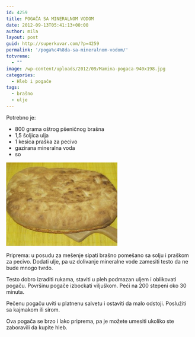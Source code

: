 ```yaml
---
id: 4259
title: POGAČA SA MINERALNOM VODOM
date: 2012-09-13T05:41:13+00:00
author: mila
layout: post
guid: http://superkuvar.com/?p=4259
permalink: '/poga%c4%8da-sa-mineralnom-vodom/'
totvreme:
  - ""
image: /wp-content/uploads/2012/09/Mamina-pogaca-940x198.jpg
categories:
  - Hleb i pogače
tags:
  - brašno
  - ulje
---
```

Potrebno je:

  * 800 grama oštrog pšeničnog brašna
  * 1,5 šoljica ulja
  * 1 kesica praška za pecivo
  * gazirana mineralna voda
  * so

<img class="alignnone size-medium wp-image-4260" title="Mamina pogaca" src="/wp-content/uploads/2012/09/Mamina-pogaca-300x225.jpg" alt="" width="300" height="225" /> 

Priprema: u posudu za mešenje sipati brašno pomešano sa solju i praškom za pecivo. Dodati ulje, pa uz dolivanje mineralne vode zamesiti testo da ne bude mnogo tvrdo.

Testo dobro izraditi rukama, staviti u pleh podmazan uljem i oblikovati pogaču. Površinu pogače izbockati viljuškom. Peći na 200 stepeni oko 30 minuta.

Pečenu pogaču uviti u platnenu salvetu i ostaviti da malo odstoji. Poslužiti sa kajmakom ili sirom.

Ova pogača se brzo i lako priprema, pa je možete umesiti ukoliko ste zaboravili da kupite hleb.